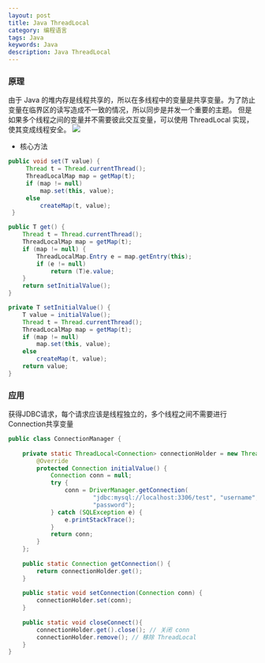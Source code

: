 ```yaml
---
layout: post
title: Java ThreadLocal
category: 编程语言
tags: Java
keywords: Java
description: Java ThreadLocal
---
```


### 原理

由于 Java 的堆内存是线程共享的，所以在多线程中的变量是共享变量。为了防止变量在临界区的读写造成不一致的情况，所以同步是并发一个重要的主题。
但是如果多个线程之间的变量并不需要彼此交互变量，可以使用 ThreadLocal 实现，使其变成线程安全。
![](http://cdn.taotaoshenqi.com/letcheng/threadlocal.png)

- 核心方法

```java
public void set(T value) {
     Thread t = Thread.currentThread();
     ThreadLocalMap map = getMap(t);
     if (map != null)
         map.set(this, value);
     else
         createMap(t, value);
 }
```

```java
public T get() {
    Thread t = Thread.currentThread();
    ThreadLocalMap map = getMap(t);
    if (map != null) {
        ThreadLocalMap.Entry e = map.getEntry(this);
        if (e != null)
            return (T)e.value;
    }
    return setInitialValue();
}
```

```java
private T setInitialValue() {
    T value = initialValue();
    Thread t = Thread.currentThread();
    ThreadLocalMap map = getMap(t);
    if (map != null)
        map.set(this, value);
    else
        createMap(t, value);
    return value;
}
```
### 应用

获得JDBC请求，每个请求应该是线程独立的，多个线程之间不需要进行Connection共享变量

```java
public class ConnectionManager {  
  
    private static ThreadLocal<Connection> connectionHolder = new ThreadLocal<Connection>() {  
        @Override  
        protected Connection initialValue() {  
            Connection conn = null;  
            try {  
                conn = DriverManager.getConnection(  
                        "jdbc:mysql://localhost:3306/test", "username",  
                        "password");  
            } catch (SQLException e) {  
                e.printStackTrace();  
            }  
            return conn;  
        }  
    };  
  
    public static Connection getConnection() {  
        return connectionHolder.get();  
    }  
  
    public static void setConnection(Connection conn) {  
        connectionHolder.set(conn);  
    }
      
    public static void closeConnect(){
        connectionHolder.get().close(); // 关闭 conn
        connectionHolder.remove(); // 移除 ThreadLocal
    }
}  
```


